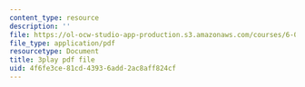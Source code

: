 ```yaml
---
content_type: resource
description: ''
file: https://ol-ocw-studio-app-production.s3.amazonaws.com/courses/6-042j-mathematics-for-computer-science-spring-2015/4f6fe3ce81cd43936add2ac8aff824cf_Y9Blo_G-Mvg.pdf
file_type: application/pdf
resourcetype: Document
title: 3play pdf file
uid: 4f6fe3ce-81cd-4393-6add-2ac8aff824cf
---
```

